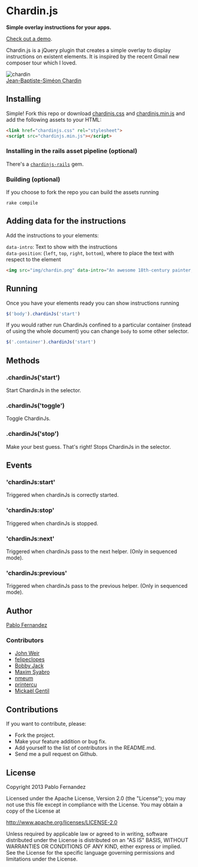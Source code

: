 # Chardin.js

**Simple overlay instructions for your apps.**

[Check out a demo](http://heelhook.github.com/chardin.js/).

Chardin.js is a jQuery plugin that creates a simple overlay to display instructions on existent elements. It is inspired by
the recent Gmail new composer tour which I loved.

![chardin](https://raw.github.com/heelhook/chardin.js/master/example/img/chardin.png "chardin")  
[Jean-Baptiste-Siméon Chardin](http://en.wikipedia.org/wiki/Jean-Baptiste-Sim%C3%A9on_Chardin)

## Installing

Simple! Fork this repo or download [chardinjs.css][0] and [chardinjs.min.js][1] and add the following assets to your HTML:

```HTML
<link href="chardinjs.css" rel="stylesheet">
<script src="chardinjs.min.js"></script>
```

### Installing in the rails asset pipeline (optional) 

There's a [`chardinjs-rails`](https://github.com/heelhook/chardin.js-rails) gem.

### Building (optional)

If you choose to fork the repo you can build the assets running

    rake compile


## Adding data for the instructions

Add the instructions to your elements:

`data-intro`: Text to show with the instructions  
`data-position`: (`left`, `top`, `right`, `bottom`), where to place the text with respect to the element

```HTML
<img src="img/chardin.png" data-intro="An awesome 18th-century painter, who found beauty in everyday, common things." data-position="right" />
```

## Running

Once you have your elements ready you can show instructions running

```Javascript
$('body').chardinJs('start')
```

If you would rather run ChardinJs confined to a particular container (instead of using the whole document) you can
change `body` to some other selector.

```Javascript
$('.container').chardinJs('start')
```

## Methods

### .chardinJs('start')

Start ChardinJs in the selector.

### .chardinJs('toggle')

Toggle ChardinJs.

### .chardinJs('stop')

Make your best guess. That's right! Stops ChardinJs in the selector.

## Events

### 'chardinJs:start'

Triggered when chardinJs is correctly started.

### 'chardinJs:stop'

Triggered when chardinJs is stopped.

### 'chardinJs:next'

Triggered when chardinJs pass to the next helper. (Only in sequenced mode).

### 'chardinJs:previous'

Triggered when chardinJs pass to the previous helper. (Only in sequenced mode).

## Author

[Pablo Fernandez][2]

### Contributors

 * [John Weir](https://github.com/jweir)
 * [felipeclopes](https://github.com/felipeclopes)
 * [Bobby Jack](https://github.com/fiveminuteargument)
 * [Maxim Syabro](https://github.com/syabro)
 * [nmeum](https://github.com/nmeum)
 * [printercu](https://github.com/printercu)
 * [Mickaël Gentil](https://github.com/yoyoma)

## Contributions

If you want to contribute, please:

  * Fork the project.
  * Make your feature addition or bug fix.
  * Add yourself to the list of contributors in the README.md.
  * Send me a pull request on Github.

## License

Copyright 2013 Pablo Fernandez

Licensed under the Apache License, Version 2.0 (the "License");
you may not use this file except in compliance with the License.
You may obtain a copy of the License at

http://www.apache.org/licenses/LICENSE-2.0

Unless required by applicable law or agreed to in writing, software
distributed under the License is distributed on an "AS IS" BASIS,
WITHOUT WARRANTIES OR CONDITIONS OF ANY KIND, either express or implied.
See the License for the specific language governing permissions and
limitations under the License.

 [0]: https://github.com/heelhook/chardin.js/blob/master/chardinjs.css
 [1]: https://github.com/heelhook/chardin.js/blob/master/chardinjs.min.js
 [2]: https://github.com/heelhook
